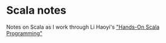 # Scala notes

Notes on Scala as I work through Li Haoyi's ["Hands-On Scala Programming"](https://www.handsonscala.com/)
